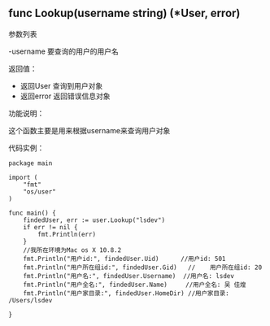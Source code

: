 ## func Lookup(username string) (*User, error)

参数列表

-username 要查询的用户的用户名

返回值：

- 返回User 查询到用户对象
- 返回error 返回错误信息对象

功能说明：

这个函数主要是用来根据username来查询用户对象

代码实例：

    package main

    import (
        "fmt"
        "os/user"
    )

    func main() {
        findedUser, err := user.Lookup("lsdev")
        if err != nil {
            fmt.Println(err)
        }
        //我所在环境为Mac os X 10.8.2
        fmt.Println("用户id:", findedUser.Uid)      //用户id: 501
        fmt.Println("用户所在组id:", findedUser.Gid)   //    用户所在组id: 20
        fmt.Println("用户名:", findedUser.Username)  //用户名: lsdev
        fmt.Println("用户全名:", findedUser.Name)     //用户全名: 吴 佳煌
        fmt.Println("用户家目录:", findedUser.HomeDir) //用户家目录: /Users/lsdev

    }

